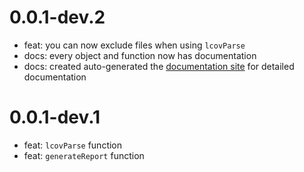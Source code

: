 # 0.0.1-dev.2

- feat: you can now exclude files when using `lcovParse`
- docs: every object and function now has documentation
- docs: created auto-generated the [documentation site](https://mtwichel.github.io/very-good-coverage-core) for detailed documentation

# 0.0.1-dev.1

- feat: `lcovParse` function
- feat: `generateReport` function
